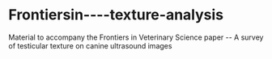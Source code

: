 # Frontiersin----texture-analysis
Material to accompany the Frontiers in Veterinary Science paper -- A survey of testicular texture on canine ultrasound images
